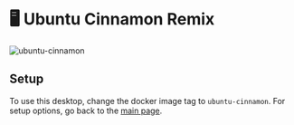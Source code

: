 # 🖥️ Ubuntu Cinnamon Remix
![ubuntu-cinnamon](https://github.com/user-attachments/assets/f0921fc6-1f10-4e8c-b866-e6f4eaaa158b)

## Setup
To use this desktop, change the docker image tag to `ubuntu-cinnamon`. For setup options, go back to the [main page][setup].


[setup]: https://github.com/tibor309/webtop?tab=readme-ov-file#setup
